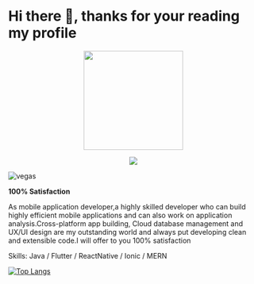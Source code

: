 <h1> Hi there 👋, thanks for your reading my profile </h1>

<p align="center">
  <img src="https://camo.githubusercontent.com/9afefcbff89a66b497e623146404d0e0d51fd46d9cd4039f8580a339a2ad9cbc/68747470733a2f2f6d69726f2e6d656469756d2e636f6d2f6d61782f323830302f312a4255376630324c655165454c7a747178613865436d772e676966" height="200"/>
</p>

<p align="center">
  <img src="https://readme-typing-svg.herokuapp.com/?lines=Mobile+App+Developer;Cross-platform&Cloud&UX/UI;MERN+Stack+Developer" />
</p>

<p align="left"> <img src="https://komarev.com/ghpvc/?username=Vegas-7&label=Profile%20views&color=0e75b6&style=flat" alt="vegas" /> </p>


<p><b>100% Satisfaction</b><p>

As mobile application developer,a highly skilled developer who can build highly efficient mobile applications and can also work on application analysis.Cross-platform app building, Cloud database management and UX/UI design are my outstanding world and always put developing clean and extensible code.I will offer to you 100% satisfaction

Skills: Java / Flutter / ReactNative / Ionic / MERN

[![Top Langs](https://github-readme-stats.vercel.app/api/top-langs/?username=Vegas-7&langs_count=8&layout=compact&hide_progress=true)](https://github.com/anuraghazra/github-readme-stats)



